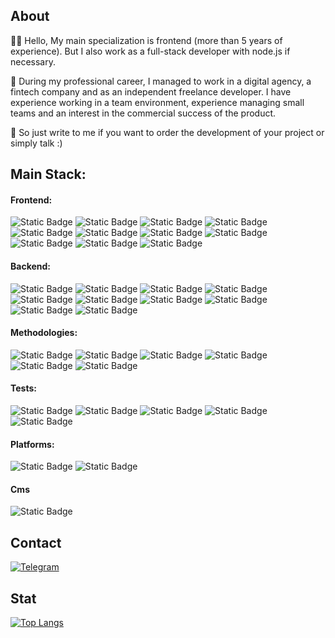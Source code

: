 ## About
👨‍💻 Hello, My main specialization is frontend (more than 5 years of experience). But I also work as a full-stack developer with node.js if necessary.

💼 During my professional career, I managed to work in a digital agency, a fintech company and as an independent freelance developer. I have experience working in a team environment, experience managing small teams and an interest in the commercial success of the product.

🤝 So just write to me if you want to order the development of your project or simply talk :)

## Main Stack:

#### Frontend:
![Static Badge](https://img.shields.io/badge/Nuxt%202%2F3%20(SPA%2C%20SSR%2C%20STATIC)-1c1e21?logo=nuxt.js)
![Static Badge](https://img.shields.io/badge/Vue%202%2F3%20(vuex%2Fpinia)-1c1e21?logo=vue.js)
![Static Badge](https://img.shields.io/badge/Tailwind-%231a1a1a?logo=TailwindCSS)
![Static Badge](https://img.shields.io/badge/TS-%231a1a1a?logo=Typescript)
![Static Badge](https://img.shields.io/badge/Pixel%20perfect%2C%20Adaptive-1c1e21?logo=html5)
![Static Badge](https://img.shields.io/badge/CSS-1c1e21?logo=css3)
![Static Badge](https://img.shields.io/badge/Sass-%231a1a1a?logo=sass)
![Static Badge](https://img.shields.io/badge/Headless%20UI-1c1e21?logo=headlessui)
![Static Badge](https://img.shields.io/badge/Figma-1c1e21?logo=Figma)
![Static Badge](https://img.shields.io/badge/Photoshop-1c1e21?logo=adobephotoshop)
![Static Badge](https://img.shields.io/badge/JQuery-1c1e21?logo=JQuery)

#### Backend:
![Static Badge](https://img.shields.io/badge/Node.js-%231a1a1a?logo=node.js)
![Static Badge](https://img.shields.io/badge/Express-1c1e21?logo=Express)
![Static Badge](https://img.shields.io/badge/BullMQ-1c1e21?logo=rabbitmq)
![Static Badge](https://img.shields.io/badge/Relational%20and%20NoSQL%20db-1c1e21)
![Static Badge](https://img.shields.io/badge/MySQL-%231a1a1a?logo=MySQL)
![Static Badge](https://img.shields.io/badge/MongoDB-%231a1a1a?logo=MongoDB)
![Static Badge](https://img.shields.io/badge/RESTful%20API-1c1e21)
![Static Badge](https://img.shields.io/badge/Grammy.js-%231a1a1a?logo=Grammy.js)
![Static Badge](https://img.shields.io/badge/PHP-1c1e21?logo=php)
![Static Badge](https://img.shields.io/badge/Yii2-1c1e21?logo=Yii2)

#### Methodologies:
![Static Badge](https://img.shields.io/badge/OOP-1c1e21)
![Static Badge](https://img.shields.io/badge/Functional%2FAsynchronous-1c1e21)
![Static Badge](https://img.shields.io/badge/TDD-1c1e21)
![Static Badge](https://img.shields.io/badge/DRY-1c1e21)
![Static Badge](https://img.shields.io/badge/KISS-1c1e21)
![Static Badge](https://img.shields.io/badge/SOLID-1c1e21)

#### Tests: 
![Static Badge](https://img.shields.io/badge/Jest-%231a1a1a?logo=Jest)
![Static Badge](https://img.shields.io/badge/Playwright-%231a1a1a?logo=Playwright)
![Static Badge](https://img.shields.io/badge/Cypress-%231a1a1a?logo=Cypress)
![Static Badge](https://img.shields.io/badge/Ava-%231a1a1a?logo=Avajs)
![Static Badge](https://img.shields.io/badge/storybook-%231a1a1a?logo=storybook)

#### Platforms:
![Static Badge](https://img.shields.io/badge/Firebase-%231a1a1a?logo=Firebase)
![Static Badge](https://img.shields.io/badge/AWS-%231a1a1a?logo=aws)

#### Cms
![Static Badge](https://img.shields.io/badge/Directus-%231a1a1a?logo=Directus)

## Contact
[![Telegram](https://img.shields.io/badge/Telegram-000000?style=for-the-badge&logo=telegram)](https://t.me/igorishere)

## Stat
[![Top Langs](https://github-readme-stats.vercel.app/api/top-langs/?username=74Genesis&layout=compact&theme=dark)](https://github.com/anuraghazra/github-readme-stats)

